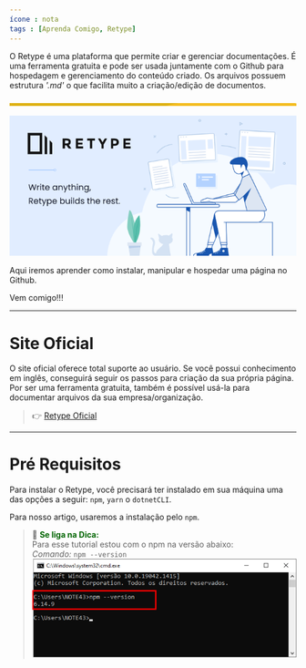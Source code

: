 ```yaml
---
ícone : nota
tags : [Aprenda Comigo, Retype]
---
```


O Retype é uma plataforma que permite criar e gerenciar documentações.
É uma ferramenta gratuita e pode ser usada juntamente com o Github para hospedagem e gerenciamento do conteúdo criado.
Os arquivos possuem estrutura _'.md'_ o que facilita muito a criação/edição de documentos.

![barra](../img/barra.png "Barra")

![Retype](../img/Retype/Retype.png "Retype")

Aqui iremos aprender como instalar, manipular e hospedar uma página no Github.

Vem comigo!!!


---

# Site Oficial
O site oficial oferece total suporte ao usuário. 
Se você possui conhecimento em inglês, conseguirá seguir os passos para criação da sua própria página.
Por ser uma ferramenta gratuita, também é possível usá-la para documentar arquivos da sua empresa/organização.

>👉 [Retype Oficial](https://retype.com/)

---

# Pré Requisitos
Para instalar o Retype, você precisará ter instalado em sua máquina uma das opções a seguir:
`npm`, `yarn` o `dotnetCLI`.

Para nosso artigo, usaremos a instalação pelo `npm`.

>🤩 <span style="color:darkgreen">**Se liga na Dica:** </span>  
Para esse tutorial estou com o npm na versão abaixo: <br>
_Comando:_ `npm --version`
![NPM](../img/Retype/npm.png "npm")

 

